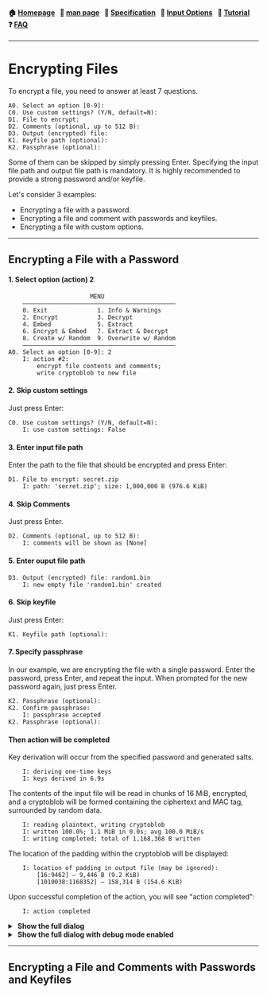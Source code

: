 
<h4 align="left">
  🏠&nbsp;<a href="https://github.com/hakavlad/tird">Homepage</a> &nbsp;
  📜&nbsp;<a href="https://github.com/hakavlad/tird/blob/main/docs/MANPAGE.md">man&nbsp;page</a> &nbsp;
  📑&nbsp;<a href="https://github.com/hakavlad/tird/blob/main/docs/SPECIFICATION.md">Specification</a> &nbsp;
  📄&nbsp;<a href="https://github.com/hakavlad/tird/blob/main/docs/INPUT_OPTIONS.md">Input&nbsp;Options</a> &nbsp;
  📖&nbsp;<a href="https://github.com/hakavlad/tird/blob/main/docs/tutorial/README.md">Tutorial</a> &nbsp;
  ❓&nbsp;<a href="https://github.com/hakavlad/tird/blob/main/docs/FAQ.md">FAQ</a>
</h4>

---

# Encrypting Files

To encrypt a file, you need to answer at least 7 questions.

```
A0. Select an option [0-9]:
C0. Use custom settings? (Y/N, default=N):
D1. File to encrypt:
D2. Comments (optional, up to 512 B):
D3. Output (encrypted) file:
K1. Keyfile path (optional):
K2. Passphrase (optional):
```

Some of them can be skipped by simply pressing Enter. Specifying the input file path and output file path is mandatory. It is highly recommended to provide a strong password and/or keyfile.

Let's consider 3 examples:

- Encrypting a file with a password.
- Encrypting a file and comment with passwords and keyfiles.
- Encrypting a file with custom options.

---

## Encrypting a File with a Password

#### 1. Select option (action) 2

```
                       MENU
    ———————————————————————————————————————————
    0. Exit              1. Info & Warnings
    2. Encrypt           3. Decrypt
    4. Embed             5. Extract
    6. Encrypt & Embed   7. Extract & Decrypt
    8. Create w/ Random  9. Overwrite w/ Random
    ———————————————————————————————————————————
A0. Select an option [0-9]: 2
    I: action #2:
        encrypt file contents and comments;
        write cryptoblob to new file
```

#### 2. Skip custom settings

Just press Enter:

```
C0. Use custom settings? (Y/N, default=N):
    I: use custom settings: False
```

#### 3. Enter input file path

Enter the path to the file that should be encrypted and press Enter:

```
D1. File to encrypt: secret.zip
    I: path: 'secret.zip'; size: 1,000,000 B (976.6 KiB)
```

#### 4. Skip Comments

Just press Enter.

```
D2. Comments (optional, up to 512 B):
    I: comments will be shown as [None]
```

#### 5. Enter ouput file path

```
D3. Output (encrypted) file: random1.bin
    I: new empty file 'random1.bin' created
```

#### 6. Skip keyfile

Just press Enter:

```
K1. Keyfile path (optional):
```

#### 7. Specify passphrase

In our example, we are encrypting the file with a single password.
Enter the password, press Enter, and repeat the input.
When prompted for the new password again, just press Enter.

```
K2. Passphrase (optional):
K2. Confirm passphrase:
    I: passphrase accepted
K2. Passphrase (optional):
```

#### Then action will be completed

Key derivation will occur from the specified password and generated salts.

```
    I: deriving one-time keys
    I: keys derived in 6.9s
```

The contents of the input file will be read in chunks of 16 MiB, encrypted, and a cryptoblob will be formed containing the ciphertext and MAC tag, surrounded by random data.

```
    I: reading plaintext, writing cryptoblob
    I: written 100.0%; 1.1 MiB in 0.0s; avg 100.0 MiB/s
    I: writing completed; total of 1,168,368 B written
```

The location of the padding within the cryptoblob will be displayed:

```
    I: location of padding in output file (may be ignored):
        [16:9462] — 9,446 B (9.2 KiB)
        [1010038:1168352] — 158,314 B (154.6 KiB)
```

Upon successful completion of the action, you will see "action completed":

```
    I: action completed
```

<details>
  <summary>&nbsp;<b>Show the full dialog</b></summary>

```
                       MENU
    ———————————————————————————————————————————
    0. Exit              1. Info & Warnings
    2. Encrypt           3. Decrypt
    4. Embed             5. Extract
    6. Encrypt & Embed   7. Extract & Decrypt
    8. Create w/ Random  9. Overwrite w/ Random
    ———————————————————————————————————————————
A0. Select an option [0-9]: 2
    I: action #2:
        encrypt file contents and comments;
        write cryptoblob to new file
C0. Use custom settings? (Y/N, default=N):
    I: use custom settings: False
D1. File to encrypt: secret.zip
    I: path: 'secret.zip'; size: 1,000,000 B (976.6 KiB)
D2. Comments (optional, up to 512 B):
    I: comments will be shown as [None]
D3. Output (encrypted) file: random1.bin
    I: new empty file 'random1.bin' created
K1. Keyfile path (optional):
K2. Passphrase (optional):
K2. Confirm passphrase:
    I: passphrase accepted
K2. Passphrase (optional):
    I: deriving one-time keys
    I: keys derived in 6.9s
    I: reading plaintext, writing cryptoblob
    I: written 100.0%; 1.1 MiB in 0.0s; avg 100.0 MiB/s
    I: writing completed; total of 1,168,368 B written
    I: location of padding in output file (may be ignored):
        [16:9462] — 9,446 B (9.2 KiB)
        [1010038:1168352] — 158,314 B (154.6 KiB)
    I: action completed
```

</details>

<details>
  <summary>&nbsp;<b>Show the full dialog with debug mode enabled</b></summary>

```
                       MENU
    ———————————————————————————————————————————
    0. Exit              1. Info & Warnings
    2. Encrypt           3. Decrypt
    4. Embed             5. Extract
    6. Encrypt & Embed   7. Extract & Decrypt
    8. Create w/ Random  9. Overwrite w/ Random
    ———————————————————————————————————————————
A0. Select an option [0-9]: 2
    I: action #2:
        encrypt file contents and comments;
        write cryptoblob to new file
    W: debug mode enabled! Sensitive data will be exposed!
C0. Use custom settings? (Y/N, default=N):
    I: use custom settings: False
    D: time cost: 4
    D: max padding size, %: 20
    D: set fake MAC tag: False
D1. File to encrypt: secret.zip
    D: real path: '/tmp/test/secret.zip'
    D: opening file 'secret.zip' in mode 'rb'
    D: opened file object: <_io.BufferedReader name='secret.zip'>
    I: path: 'secret.zip'; size: 1,000,000 B (976.6 KiB)
    D: constant_padded_size:     1,000,863 B (977.4 KiB)
    D: max_randomized_pad_size:  200,172 B (195.5 KiB)
    D: max_total_padded_size:    1,201,035 B (1.1 MiB)
D2. Comments (optional, up to 512 B):
    D: raw_comments: [''], size: 0 B
    D: processed_comments: [b'\x1fO\xb1\x0b\x85\xec\x86\xcc\xe7ci\xd9\x17\x1dw\xfa\xa8\xa7\x14\x00\xe0\x11\xcd\xbe\xeb\xd0\x92\xf9\xfc\x0eB\x9b1\x05\xce\xd4\x06\x13<\xca\x93\x99\xcd\xd2\x9a\xc5\xb1S\x8am\x9eQ\x98\x9fC!\xa0\xa6 L\x0f5\x98+{\xc2\\\xb1Dh\xcbzu=>\xa4\xc4\xbfmb\xf7\xd6\xeb\x1dj\xfb\x98\x99r\xfd\x1a\xf1\xcapv\xde\xa4M\\x\xe8fV\x95F\xe3\xdf]+\xc8f4?\xbc_\x01b\x8a\xb3 =\xb3\xf3~P\x7fv\x97\x02\xeaG\xef\xb4@\xc4\xc2\xfdf\xa8\x87\xcd\xef\x19)\xb1\x15\xc8j\xcd\xb4\xbb3\x1cU\xcd\x7f\xb1\x02\xeb|\x14\x82\xf8+\xf4o@\x85\xe6S\x8c\xcdw\x93\xb6\x96\x03\xce\xfd\xbd&\xeeH\xc0\xc0\x8e\x9e#\xc5\xb4\xa3\x81X\xb0h\xb7\xaflQQ\xad\xf0B\xcd\xc7\x05\xb4\xe48\xbc}g\x92q\xe2+\x9b\x11\x0b3/G\x12\xc8\x935\xf1\x1e\xaf\xcc\x890\xe5uX\xea\xe1c\t\x92ikP\xcd\xcfBj\xd4\x96\x8a\xbc:\xe8\xba}f\xcb\xef\xa4[\xecO\xcd\xc3\x0c.\r\x13\x1c\x00\x9b\x1a\x8dcZ\xbc\x10C\xe0)\x1e\xa0\xdc\x17\xbe:5\xd2\x11\xf4j\xa0\x08\xd6\xdfE\xdd\x92\x82\xbd\x88\xe9\xff\xc6\xed\xd5\x9e\xd3\xdf\xc2T\xf4\x0eR\xb3\xd2\xfd^L_\x94\x04\xaf\xaf\x00\n"R\xf4\xcb#bS^g/e4\xc5\xff\x90\xc2P\xfe-9\x1b\xc2\xa4?\xdd\xda\x96V\xb20c"\xecQ\xcb\xb2vl\x8e;\xc0\xb2\'\xccY\xe14[\xf30\x00\x9f\xd8\x95\xb9\xffw\x91>\x0eD\xca\xe7\x11J=\xac\x0c\x8b\xf7ouANThB\x11\xdd8OK\x01\xa2\x0bV\xcbU\xc4zt/\xaf\xed\xfb\x06\x069SJ\xc2\xdbA\x8a\xac\xe5~\xe7\xea\xa6\xf6\xcbo&\x1c\xa9\x0b\x1d2H\xa7\xc4\x87\x0b\xad\xda\xa9\x15\xe1\xc8V\x94]\xe9\xc9e\xe7\n\xb9\xa9\xb2\xc1=~\xb5\xd9\xce^k\xb2\xb3\x02\xd0\xaa\x9f\x1dc\xbd~F\xd3\xfa\x0e\xe7\x96Z\x95\x0eD\x07\x8a\xc7\xd7f\x06{\x9141\x0eI\xd43\xff\x81\x86'], size: 512 B
    I: comments will be shown as [None]
D3. Output (encrypted) file: random2.bin
    D: opening file 'random2.bin' in mode 'xb'
    D: opened file object: <_io.BufferedWriter name='random2.bin'>
    D: real path: '/tmp/test/random2.bin'
    I: new empty file 'random2.bin' created
    D: getting salts
    D: salts:
        argon2_salt:  225b9b35006770986736a51e6d0491d3
        blake2_salt:  c26e5f12f50527ddcdef4daa6a620bae
    D: getting salts completed
    D: collecting IKM
K1. Keyfile path (optional):
    W: entered passphrases will be displayed!
K2. Passphrase (optional):
    D: passphrase (raw):
        'Correct Horse Battery Staple'
    D: length: 28 B
    D: passphrase (normalized):
        'Correct Horse Battery Staple'
    D: length: 28 B
    D: passphrase (normalized, encoded, truncated):
        b'Correct Horse Battery Staple'
    D: length: 28 B
K2. Confirm passphrase:
    D: passphrase (raw):
        'Correct Horse Battery Staple'
    D: length: 28 B
    D: passphrase (normalized):
        'Correct Horse Battery Staple'
    D: length: 28 B
    D: passphrase (normalized, encoded, truncated):
        b'Correct Horse Battery Staple'
    D: length: 28 B
    D: passphrase digest:
        91f0c14336a4f4adf352983320b7e75856384feacd5a7f02c83793a29088829af872cc586ca4ccb0e7bdaab9715391dcbc7073d060825fdea8ca56e4a9c571fa
    I: passphrase accepted
K2. Passphrase (optional):
    D: collecting IKM completed
    D: 1 IKM digests collected
    D: sorting IKM digests
    D: sorted IKM digests:
      - 91f0c14336a4f4adf352983320b7e75856384feacd5a7f02c83793a29088829af872cc586ca4ccb0e7bdaab9715391dcbc7073d060825fdea8ca56e4a9c571fa
    D: hashing digest list
    D: list containing 1 digests hashed
    D: argon2_password:
        ca900dee8f793e7fd01afbcf2bd6117ebc3e3bae1b6c8b45278d9f864a16a792abe564e5acf636873f38f8c85e3d3cd8fc56435bee8e20c17117002322d49093
    I: deriving one-time keys
    D: argon2_tag:
        9bdf785386c9f851112718e3e97907eace69628ee5b630a275bea2cac1e21dc15475b0bfbeabeed0fb8681f7d916a06ae92e50861fd6374132409c75f747f6523a9133f1fdd95940a18cd66bef04bf1fd3a6f66ee68325d291aba1a204b738d333da576f8f5caa64b892ae73a15fe60c9594ab1c26fd1f67f5dcaf58e396ed32 (128 B)
    D: splitting argon2_tag into separate keys
    D: derived keys:
        pad_key_t:  9bdf785386c9f8511127 (10 B)
        pad_key_s:  18e3e97907eace69628e (10 B)
        nonce_key:  e5b630a275bea2cac1e21dc1 (12 B)
        enc_key:    5475b0bfbeabeed0fb8681f7d916a06ae92e50861fd6374132409c75f747f652 (32 B)
        mac_key:    3a9133f1fdd95940a18cd66bef04bf1fd3a6f66ee68325d291aba1a204b738d333da576f8f5caa64b892ae73a15fe60c9594ab1c26fd1f67f5dcaf58e396ed32 (64 B)
    I: keys derived in 6.9s
    D: nonce counter initialized to 59766736573936599630041102053
    D: MAC hash object initialized
    D: getting randomized_pad_size
    D: pad_key_t_int:                184491794173659285348251
    D: pad_key_t_int/PAD_KEY_SPACE:  0.1526080353155746
    D: constant_padded_size:     1,000,863 B (977.4 KiB)
    D: max_randomized_pad_size:  200,172 B (195.5 KiB)
    D: randomized_pad_size:      30,547 B (29.8 KiB), 3.1% of constant_padded_size, 15.3% of max_randomized_pad_size
    D: total_padded_size:        1,031,410 B (1007.2 KiB)
    D: splitting total_pad_size: getting header_pad_size and footer_pad_size
    D: pad_key_s_int:    672391445775250172273432
    D: header_pad_size:  13,050 B (12.7 KiB), 42.4% of total_pad_size
    D: footer_pad_size:  17,752 B (17.3 KiB), 57.6% of total_pad_size
    D: total_padded_size_bytes:  f2bc0f0000000000
    D: header_pad_size_bytes:    fa32000000000000
    D: footer_pad_size_bytes:    5845000000000000
    D: MAC updated with 16 B chunk
    D: MAC updated with 16 B chunk
    D: MAC updated with 8 B chunk
    D: MAC updated with 8 B chunk
    D: MAC updated with 8 B chunk
    D: calculating additional sizes
    D: payload file contents size:  1,000,000 B (976.6 KiB)
    D: output data size:            1,031,410 B (1007.2 KiB)
    I: reading plaintext, writing cryptoblob
    D: writing argon2_salt
    D: written 16 B to <_io.BufferedWriter name='random2.bin'>; position moved from 0 to 16
    D: argon2_salt written
    D: handling header padding
    D: written 13,050 B (12.7 KiB) to <_io.BufferedWriter name='random2.bin'>; position moved from 16 to 13,066
    D: handling header padding completed
    D: handling comments
    D: nonce counter incremented to 59766736573936599630041102054
    D: data chunk encrypted/decrypted:
        chunk size:  512 B
        nonce used:  e6b630a275bea2cac1e21dc1
    D: MAC updated with 512 B chunk
    D: written 512 B to <_io.BufferedWriter name='random2.bin'>; position moved from 13,066 to 13,578
    D: handling comments completed
    D: handling payload file contents
    D: read 1,000,000 B (976.6 KiB) from <_io.BufferedReader name='secret.zip'>; position moved from 0 to 1,000,000
    D: nonce counter incremented to 59766736573936599630041102055
    D: data chunk encrypted/decrypted:
        chunk size:  1,000,000 B (976.6 KiB)
        nonce used:  e7b630a275bea2cac1e21dc1
    D: written 1,000,000 B (976.6 KiB) to <_io.BufferedWriter name='random2.bin'>; position moved from 13,578 to 1,013,578
    D: MAC updated with 1,000,000 B (976.6 KiB) chunk
    D: handling payload file contents completed
    D: encryption completed
    D: total encrypted with ChaCha20: 2 chunks, 1,000,512 B (977.1 KiB)
    D: handling MAC tag
    D: computed MAC tag:
        db0f7cce74a5d03da3543fd0cfcb1ac283e0d385474305213468f9ee922d300ca69ccf4d43b9dd33fe8a7cca23736faffe3e755e070487baf154c4247fdb7acb
    D: fake MAC tag:
        0404cc1705a12d738c7691444c413a7861906b5cd35665d270600af5ba0492cddfd1e5a3d74a9a147b50dd288bf1f512f0e542bb640ec1e8b9761a1ba6ad8927
    D: MAC tag to write:
        db0f7cce74a5d03da3543fd0cfcb1ac283e0d385474305213468f9ee922d300ca69ccf4d43b9dd33fe8a7cca23736faffe3e755e070487baf154c4247fdb7acb
    D: written 64 B to <_io.BufferedWriter name='random2.bin'>; position moved from 1,013,578 to 1,013,642
    D: MAC tag written
    D: MAC message size handled: 1,000,568 B (977.1 KiB)
    D: handling MAC tag completed
    D: handling footer padding
    D: written 17,752 B (17.3 KiB) to <_io.BufferedWriter name='random2.bin'>; position moved from 1,013,642 to 1,031,394
    D: handling footer padding completed
    D: writing blake2_salt
    D: written 16 B to <_io.BufferedWriter name='random2.bin'>; position moved from 1,031,394 to 1,031,410
    D: blake2_salt written
    I: written 100.0%; 1007.2 KiB in 0.0s; avg 30.6 MiB/s
    I: writing completed; total of 1,031,410 B written
    I: location of padding in output file (may be ignored):
        [16:13066] — 13,050 B (12.7 KiB)
        [1013642:1031394] — 17,752 B (17.3 KiB)
    D: closing <_io.BufferedReader name='secret.zip'>
    D: <_io.BufferedReader name='secret.zip'> closed
    D: closing <_io.BufferedWriter name='random2.bin'>
    D: <_io.BufferedWriter name='random2.bin'> closed
    I: action completed
```

</details>

---

## Encrypting a File and Comments with Passwords and Keyfiles





